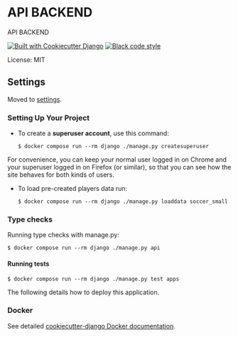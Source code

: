# API BACKEND

API BACKEND

[![Built with Cookiecutter Django](https://img.shields.io/badge/built%20with-Cookiecutter%20Django-ff69b4.svg?logo=cookiecutter)](https://github.com/cookiecutter/cookiecutter-django/)
[![Black code style](https://img.shields.io/badge/code%20style-black-000000.svg)](https://github.com/ambv/black)

License: MIT

## Settings

Moved to [settings](http://cookiecutter-django.readthedocs.io/en/latest/settings.html).

### Setting Up Your Project

- To create a **superuser account**, use this command:

      $ docker compose run --rm django ./manage.py createsuperuser

For convenience, you can keep your normal user logged in on Chrome and your superuser logged in on Firefox (or similar), so that you can see how the site behaves for both kinds of users.

- To load pre-created players data run:

      $ docker compose run --rm django ./manage.py loaddata soccer_small


### Type checks

Running type checks with manage.py:

    $ docker compose run --rm django ./manage.py api

#### Running tests

    $ docker compose run --rm django ./manage.py test apps

The following details how to deploy this application.

### Docker

See detailed [cookiecutter-django Docker documentation](http://cookiecutter-django.readthedocs.io/en/latest/deployment-with-docker.html).
